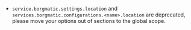- `service.borgmatic.settings.location` and `services.borgmatic.configurations.<name>.location` are deprecated, please move your options out of sections to the global scope.
